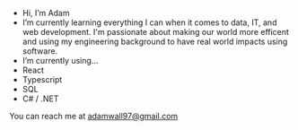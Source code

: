 -  Hi, I’m Adam
-  I’m currently learning everything I can when it comes to data, IT, and web development. I'm passionate about making our world more efficent and using my engineering background to have real world impacts using software.
-  I’m currently using...
 - React 
 - Typescript
 - SQL
 - C# / .NET

You can reach me at adamwall97@gmail.com

